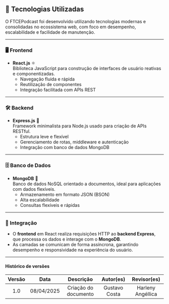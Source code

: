 ## 🚀 Tecnologias Utilizadas

O FTCEPodcast foi desenvolvido utilizando tecnologias modernas e consolidadas no ecossistema web, com foco em desempenho, escalabilidade e facilidade de manutenção.

---

### 🖥️ Frontend

- **React.js** ⚛️  
  Biblioteca JavaScript para construção de interfaces de usuário reativas e componentizadas.  
  - Navegação fluida e rápida
  - Reutilização de componentes
  - Integração facilitada com APIs REST

---

### 🛠️ Backend

- **Express.js** 🚂  
  Framework minimalista para Node.js usado para criação de APIs RESTful.  
  - Estrutura leve e flexível
  - Gerenciamento de rotas, middleware e autenticação
  - Integração com banco de dados MongoDB

---

### 🗄️ Banco de Dados

- **MongoDB** 🍃  
  Banco de dados NoSQL orientado a documentos, ideal para aplicações com dados flexíveis.  
  - Armazenamento em formato JSON (BSON)
  - Alta escalabilidade
  - Consultas flexíveis e rápidas

---

### 🔗 Integração

- O **frontend** em React realiza requisições HTTP ao **backend Express**, que processa os dados e interage com o **MongoDB**.
- As camadas se comunicam de forma assíncrona, garantindo desempenho e responsividade na experiência do usuário.


---

#### Histórico de versões 

| Versão |    Data    |              Descrição              |       Autor(es)       |      Revisor(es)       |
|:------:|:----------:|:-----------------------------------:|:---------------------:|:----------------------:|
| 1.0    | 08/04/2025 | Criação do documento                | Gustavo Costa         | Harleny Angéllica      |